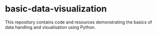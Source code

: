 # basic-data-visualization
This repository contains code and resources demonstrating the basics of data handling and visualisation using Python.
